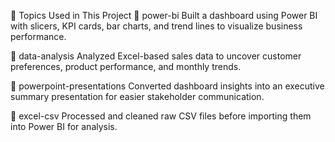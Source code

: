 📝 Topics Used in This Project
🔹 power-bi
Built a dashboard using Power BI with slicers, KPI cards, bar charts, and trend lines to visualize business performance.

🔹 data-analysis
Analyzed Excel-based sales data to uncover customer preferences, product performance, and monthly trends.

🔹 powerpoint-presentations
Converted dashboard insights into an executive summary presentation for easier stakeholder communication.

🔹 excel-csv
Processed and cleaned raw CSV files before importing them into Power BI for analysis.
